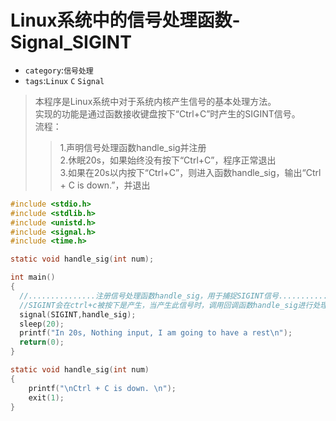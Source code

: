# Linux系统中的信号处理函数-Signal_SIGINT
* `category`:`信号处理`
* `tags`:`Linux` `C` `Signal`

>本程序是Linux系统中对于系统内核产生信号的基本处理方法。<br>
实现的功能是通过函数接收键盘按下“Ctrl+C”时产生的SIGINT信号。<br>
流程：<br>
>>1.声明信号处理函数handle_sig并注册<br>
2.休眠20s，如果始终没有按下“Ctrl+C”，程序正常退出<br>
3.如果在20s以内按下“Ctrl+C”，则进入函数handle_sig，输出“Ctrl + C is down.”，并退出<br>

```C
#include <stdio.h>
#include <stdlib.h>
#include <unistd.h>
#include <signal.h>
#include <time.h>

static void handle_sig(int num);

int main()
{
  //...............注册信号处理函数handle_sig，用于捕捉SIGINT信号......................//
  //SIGINT会在ctrl+c被按下是产生，当产生此信号时，调用回调函数handle_sig进行处理，使程序正常退出。
  signal(SIGINT,handle_sig);
  sleep(20);
  printf("In 20s, Nothing input, I am going to have a rest\n");
  return(0);
}

static void handle_sig(int num)
{
	printf("\nCtrl + C is down. \n");
	exit(1);
}
```
